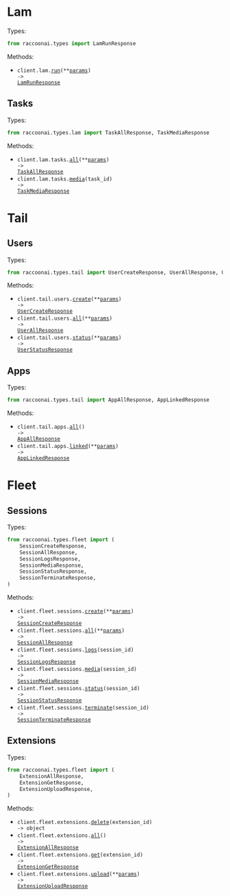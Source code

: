 # Lam

Types:

```python
from raccoonai.types import LamRunResponse
```

Methods:

- <code title="post /lam/run">client.lam.<a href="./src/raccoonai/resources/lam/lam.py">run</a>(\*\*<a href="src/raccoonai/types/lam_run_params.py">params</a>) -> <a href="./src/raccoonai/types/lam_run_response.py">LamRunResponse</a></code>

## Tasks

Types:

```python
from raccoonai.types.lam import TaskAllResponse, TaskMediaResponse
```

Methods:

- <code title="get /lam/tasks">client.lam.tasks.<a href="./src/raccoonai/resources/lam/tasks.py">all</a>(\*\*<a href="src/raccoonai/types/lam/task_all_params.py">params</a>) -> <a href="./src/raccoonai/types/lam/task_all_response.py">TaskAllResponse</a></code>
- <code title="get /lam/tasks/{taskId}/media">client.lam.tasks.<a href="./src/raccoonai/resources/lam/tasks.py">media</a>(task_id) -> <a href="./src/raccoonai/types/lam/task_media_response.py">TaskMediaResponse</a></code>

# Tail

## Users

Types:

```python
from raccoonai.types.tail import UserCreateResponse, UserAllResponse, UserStatusResponse
```

Methods:

- <code title="post /tail/users/create">client.tail.users.<a href="./src/raccoonai/resources/tail/users.py">create</a>(\*\*<a href="src/raccoonai/types/tail/user_create_params.py">params</a>) -> <a href="./src/raccoonai/types/tail/user_create_response.py">UserCreateResponse</a></code>
- <code title="get /tail/users">client.tail.users.<a href="./src/raccoonai/resources/tail/users.py">all</a>(\*\*<a href="src/raccoonai/types/tail/user_all_params.py">params</a>) -> <a href="./src/raccoonai/types/tail/user_all_response.py">UserAllResponse</a></code>
- <code title="get /tail/app/auth-status">client.tail.users.<a href="./src/raccoonai/resources/tail/users.py">status</a>(\*\*<a href="src/raccoonai/types/tail/user_status_params.py">params</a>) -> <a href="./src/raccoonai/types/tail/user_status_response.py">UserStatusResponse</a></code>

## Apps

Types:

```python
from raccoonai.types.tail import AppAllResponse, AppLinkedResponse
```

Methods:

- <code title="get /tail/apps">client.tail.apps.<a href="./src/raccoonai/resources/tail/apps.py">all</a>() -> <a href="./src/raccoonai/types/tail/app_all_response.py">AppAllResponse</a></code>
- <code title="get /tail/linked-apps">client.tail.apps.<a href="./src/raccoonai/resources/tail/apps.py">linked</a>(\*\*<a href="src/raccoonai/types/tail/app_linked_params.py">params</a>) -> <a href="./src/raccoonai/types/tail/app_linked_response.py">AppLinkedResponse</a></code>

# Fleet

## Sessions

Types:

```python
from raccoonai.types.fleet import (
    SessionCreateResponse,
    SessionAllResponse,
    SessionLogsResponse,
    SessionMediaResponse,
    SessionStatusResponse,
    SessionTerminateResponse,
)
```

Methods:

- <code title="post /sessions/create">client.fleet.sessions.<a href="./src/raccoonai/resources/fleet/sessions.py">create</a>(\*\*<a href="src/raccoonai/types/fleet/session_create_params.py">params</a>) -> <a href="./src/raccoonai/types/fleet/session_create_response.py">SessionCreateResponse</a></code>
- <code title="get /sessions">client.fleet.sessions.<a href="./src/raccoonai/resources/fleet/sessions.py">all</a>(\*\*<a href="src/raccoonai/types/fleet/session_all_params.py">params</a>) -> <a href="./src/raccoonai/types/fleet/session_all_response.py">SessionAllResponse</a></code>
- <code title="get /sessions/{session_id}/logs">client.fleet.sessions.<a href="./src/raccoonai/resources/fleet/sessions.py">logs</a>(session_id) -> <a href="./src/raccoonai/types/fleet/session_logs_response.py">SessionLogsResponse</a></code>
- <code title="get /sessions/{sessionId}/media">client.fleet.sessions.<a href="./src/raccoonai/resources/fleet/sessions.py">media</a>(session_id) -> <a href="./src/raccoonai/types/fleet/session_media_response.py">SessionMediaResponse</a></code>
- <code title="get /sessions/{session_id}/status">client.fleet.sessions.<a href="./src/raccoonai/resources/fleet/sessions.py">status</a>(session_id) -> <a href="./src/raccoonai/types/fleet/session_status_response.py">SessionStatusResponse</a></code>
- <code title="delete /sessions/{session_id}/terminate">client.fleet.sessions.<a href="./src/raccoonai/resources/fleet/sessions.py">terminate</a>(session_id) -> <a href="./src/raccoonai/types/fleet/session_terminate_response.py">SessionTerminateResponse</a></code>

## Extensions

Types:

```python
from raccoonai.types.fleet import (
    ExtensionAllResponse,
    ExtensionGetResponse,
    ExtensionUploadResponse,
)
```

Methods:

- <code title="delete /extensions/{extensionId}">client.fleet.extensions.<a href="./src/raccoonai/resources/fleet/extensions.py">delete</a>(extension_id) -> object</code>
- <code title="get /extensions">client.fleet.extensions.<a href="./src/raccoonai/resources/fleet/extensions.py">all</a>() -> <a href="./src/raccoonai/types/fleet/extension_all_response.py">ExtensionAllResponse</a></code>
- <code title="get /extensions/{extensionId}">client.fleet.extensions.<a href="./src/raccoonai/resources/fleet/extensions.py">get</a>(extension_id) -> <a href="./src/raccoonai/types/fleet/extension_get_response.py">ExtensionGetResponse</a></code>
- <code title="post /extensions">client.fleet.extensions.<a href="./src/raccoonai/resources/fleet/extensions.py">upload</a>(\*\*<a href="src/raccoonai/types/fleet/extension_upload_params.py">params</a>) -> <a href="./src/raccoonai/types/fleet/extension_upload_response.py">ExtensionUploadResponse</a></code>
